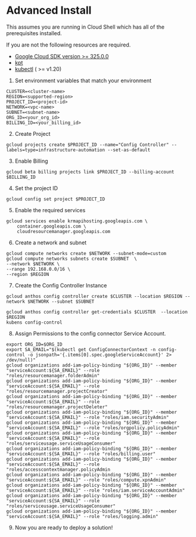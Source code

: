 Advanced Install
==================================

This assumes you are running in Cloud Shell which has all of the prerequisites installed. 

If you are not the following resources are required.
* [Google Cloud SDK version >= 325.0.0](https://cloud.google.com/sdk/docs/downloads-versioned-archives)
* [kpt](https://kpt.dev/installation/)
* [kubectl](https://kubernetes.io/docs/tasks/tools/) ( >= v1.20)

1. Set environment variables that match your environment
```
CLUSTER=<cluster-name>
REGION=<supported-region>
PROJECT_ID=<project-id>
NETWORK=<vpc-name>
SUBNET=<subnet-name>
ORG_ID=<your_org_id>
BILLING_ID=<your_billing_id>
```

2. Create Project
```
gcloud projects create $PROJECT_ID --name="Config Controller" --labels=type=infrastructure-automation --set-as-default
```

3. Enable Billing
```
gcloud beta billing projects link $PROJECT_ID --billing-account $BILLING_ID
```

4. Set the project ID
```
gcloud config set project $PROJECT_ID
```

5. Enable the required services
```
gcloud services enable krmapihosting.googleapis.com \
    container.googleapis.com \
    cloudresourcemanager.googleapis.com
```

6. Create a network and subnet
```
gcloud compute networks create $NETWORK --subnet-mode=custom
gcloud compute networks subnets create $SUBNET  \
--network $NETWORK \
--range 192.168.0.0/16 \
--region $REGION
```

7. Create the Config Controller Instance
```
gcloud anthos config controller create $CLUSTER --location $REGION --network $NETWORK --subnet $SUBNET
```
```
gcloud anthos config controller get-credentials $CLUSTER  --location $REGION
kubens config-control
```

8. Assign Permissions to the config connector Service Account.

```
export ORG_ID=$ORG_ID
export SA_EMAIL="$(kubectl get ConfigConnectorContext -n config-control -o jsonpath='{.items[0].spec.googleServiceAccount}' 2> /dev/null)"
gcloud organizations add-iam-policy-binding "${ORG_ID}" --member "serviceAccount:${SA_EMAIL}" --role "roles/resourcemanager.folderAdmin"
gcloud organizations add-iam-policy-binding "${ORG_ID}" --member "serviceAccount:${SA_EMAIL}" --role "roles/resourcemanager.projectCreator"
gcloud organizations add-iam-policy-binding "${ORG_ID}" --member "serviceAccount:${SA_EMAIL}" --role "roles/resourcemanager.projectDeleter"
gcloud organizations add-iam-policy-binding "${ORG_ID}" --member "serviceAccount:${SA_EMAIL}" --role "roles/iam.securityAdmin"
gcloud organizations add-iam-policy-binding "${ORG_ID}" --member "serviceAccount:${SA_EMAIL}" --role "roles/orgpolicy.policyAdmin"
gcloud organizations add-iam-policy-binding "${ORG_ID}" --member "serviceAccount:${SA_EMAIL}" --role "roles/serviceusage.serviceUsageConsumer"
gcloud organizations add-iam-policy-binding "${ORG_ID}" --member "serviceAccount:${SA_EMAIL}" --role "roles/billing.user" 
gcloud organizations add-iam-policy-binding "${ORG_ID}" --member "serviceAccount:${SA_EMAIL}" --role "roles/accesscontextmanager.policyAdmin
gcloud organizations add-iam-policy-binding "${ORG_ID}" --member "serviceAccount:${SA_EMAIL}" --role "roles/compute.xpnAdmin"
gcloud organizations add-iam-policy-binding "${ORG_ID}" --member "serviceAccount:${SA_EMAIL}" --role "roles/iam.serviceAccountAdmin"
gcloud organizations add-iam-policy-binding "${ORG_ID}" --member "serviceAccount:${SA_EMAIL}" --role "roles/serviceusage.serviceUsageConsumer"
gcloud organizations add-iam-policy-binding "${ORG_ID}" --member "serviceAccount:${SA_EMAIL}" --role "roles/logging.admin"   
``` 

9. Now you are ready to deploy a solution!
